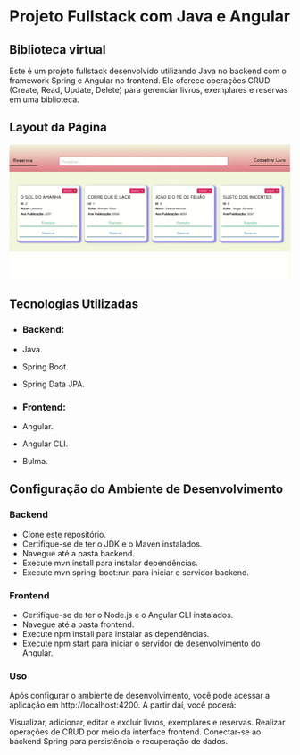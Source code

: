 # Projeto Fullstack com Java e Angular

## Biblioteca virtual

Este é um projeto fullstack desenvolvido utilizando Java no backend com o framework Spring e Angular no frontend. Ele oferece operações CRUD (Create, Read, Update, Delete) para gerenciar livros, exemplares e reservas em uma biblioteca.

## Layout da Página

<img src='front-end/src/assets/Gravação de tela de 01-03-2024 14_31_21.gif'/>

## Tecnologias Utilizadas

- ### Backend:
 - Java.
 - Spring Boot.
 - Spring Data JPA.

- ### Frontend:
 - Angular.
 - Angular CLI.
 - Bulma.

## Configuração do Ambiente de Desenvolvimento
 ### Backend
- Clone este repositório.
- Certifique-se de ter o JDK e o Maven instalados.
- Navegue até a pasta backend.
- Execute mvn install para instalar dependências.
- Execute mvn spring-boot:run para iniciar o servidor backend.

 ### Frontend
- Certifique-se de ter o Node.js e o Angular CLI instalados.
- Navegue até a pasta frontend.
- Execute npm install para instalar as dependências.
- Execute npm start para iniciar o servidor de desenvolvimento do Angular.

 ### Uso
 
Após configurar o ambiente de desenvolvimento, você pode acessar a aplicação em http://localhost:4200. A partir daí, você poderá:

Visualizar, adicionar, editar e excluir livros, exemplares e reservas.
Realizar operações de CRUD por meio da interface frontend.
Conectar-se ao backend Spring para persistência e recuperação de dados.

